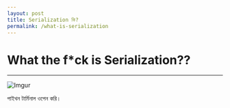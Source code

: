 ```yaml
---
layout: post
title: Serialization কি? 
permalink: /what-is-serialization
---
```


# What the f*ck is Serialization??
* * * 
![Imgur](http://i.imgur.com/6sIPLQw.jpg)


পাইথন টার্মিনাল ওপেন করি।  

 
